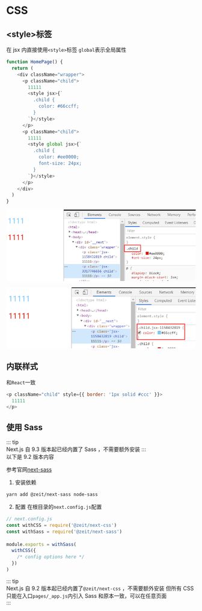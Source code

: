 # CSS

## &lt;style&gt;标签

在 jsx 内直接使用`<style>`标签
`global`表示全局属性

```js
function HomePage() {
  return (
    <div className="wrapper">
      <p className="child">
        11111
        <style jsx>{`
          .child {
            color: #66ccff;
          }
        `}</style>
      </p>
      <p className="child">
        11111
        <style global jsx>{`
          .child {
            color: #ee0000;
            font-size: 24px;
          }
        `}</style>
      </p>
    </div>
  )
}
```

![](../images/e52fb3e2d8800ed39c98e3302d079619.png)

![](../images/25c1d1f181ddd649fa5ee985f7f3d40c.png)

## 内联样式

和`React`一致

```js
<p className="child" style={{ border: '1px solid #ccc' }}>
  11111
</p>
```

## 使用 Sass

::: tip  
Next.js 自 9.3 版本起已经内置了 Sass ，不需要额外安装
:::  
以下是 9.2 版本内容

参考官网[next-sass](https://github.com/zeit/next-plugins/tree/master/packages/next-sass)

1. 安装依赖

```bash
yarn add @zeit/next-sass node-sass
```

2. 配置
   在根目录的`next.config.js`配置

```js
// next.config.js
const withCSS = require('@zeit/next-css')
const withSass = require('@zeit/next-sass')

module.exports = withSass(
  withCSS({
    /* config options here */
  })
)
```

::: tip  
Next.js 自 9.2 版本起已经内置了`@zeit/next-css` ，不需要额外安装
但所有 CSS 只能在入口`pages/_app.js`内引入
Sass 和原本一致，可以在任意页面  
:::
